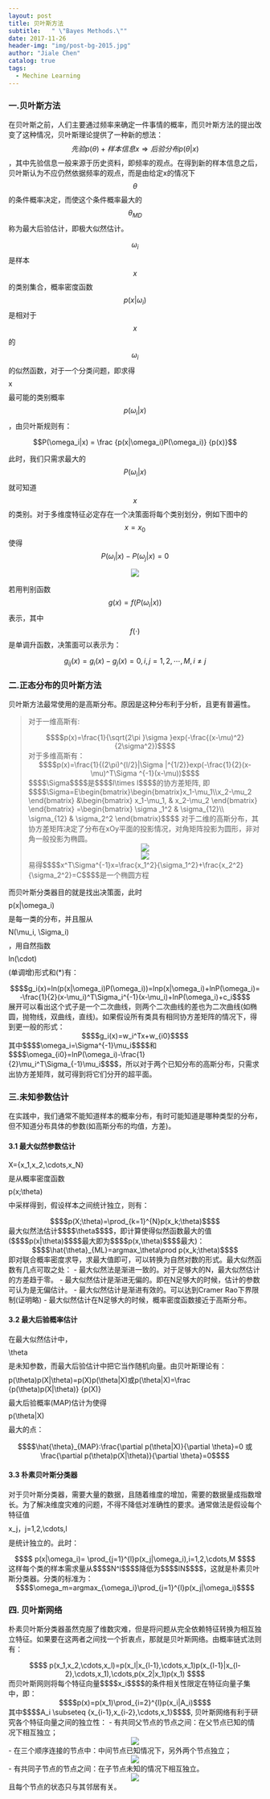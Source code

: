 ```yaml
---
layout: post
title: 贝叶斯方法
subtitle:   " \"Bayes Methods.\""
date: 2017-11-26
header-img: "img/post-bg-2015.jpg"
author: "Jiale Chen"
catalog: true
tags:
  - Mechine Learning
---
```


<script type="text/javascript" async src="//cdn.bootcss.com/mathjax/2.7.0/MathJax.js?config=TeX-AMS-MML_HTMLorMML"></script>
<script type="text/javascript" async src="https://cdnjs.cloudflare.com/ajax/libs/mathjax/2.7.1/MathJax.js?config=TeX-MML-AM_CHTML"></script>

### 一.贝叶斯方法
在贝叶斯之前，人们主要通过频率来确定一件事情的概率，而贝叶斯方法的提出改变了这种情况，贝叶斯理论提供了一种新的想法：$$先验p(\theta)+样本信息x \Rightarrow 后验分布p(\theta|x)$$，其中先验信息一般来源于历史资料，即频率的观点。在得到新的样本信息之后，贝叶斯认为不应仍然依据频率的观点，而是由给定x的情况下 $$\theta$$ 的条件概率决定，而使这个条件概率最大的 $$\theta_{MD}$$ 称为最大后验估计，即极大似然估计。

$$\omega_i$$ 是样本 $$x$$ 的类别集合，概率密度函数 $$p(x|\omega_i)$$ 是相对于 $$x$$的 $$\omega_i$$ 的似然函数，对于一个分类问题，即求得$$$$x$$$$最可能的类别概率 $$p(\omega_i|x)$$，由贝叶斯规则有：

$$P(\omega_i|x) = \frac {p(x|\omega_i)P(\omega_i)} {p(x)}$$

此时，我们只需求最大的 $$P(\omega_i|x)$$ 就可知道 $$x$$ 的类别。对于多维度特征必定存在一个决策面将每个类别划分，例如下图中的 $$x=x_0$$ 使得 $$P(\omega_i|x)-P(\omega_j|x)=0$$
<center> <img src="https://github.com/blogchenjl/MarkdownPic/blob/Razor_Atmel/Bayes_1.PNG?raw=true"  alt=" " /> </center>

若用判别函数 $$g(x)=f(P(\omega_i|x))$$ 表示，其中 $$f(\cdot)$$ 是单调升函数，决策面可以表示为：

$$g_{ij}(x)=g_i(x)-g_j(x)=0, i,j=1,2,\cdots,M, i\neq j$$

### 二.正态分布的贝叶斯方法
贝叶斯方法最常使用的是高斯分布。原因是这种分布利于分析，且更有普遍性。
> 对于一维高斯有:
> <center> $$$$p(x)=\frac{1}{\sqrt{2\pi }\sigma }exp(-\frac{(x-\mu)^2}{2\sigma^2})$$$$ </center>
> 对于多维高斯有：
> <center> $$$$p(x)=\frac{1}{(2\pi)^{l/2}|\Sigma |^{1/2}}exp(-\frac{1}{2}(x-\mu)^T\Sigma ^{-1}(x-\mu))$$$$ </center>
> $$$$\Sigma$$$$是$$$$l\times l$$$$的协方差矩阵, 即
> $$$$\Sigma=E\begin{bmatrix}\begin{bmatrix}x_1-\mu_1\\x_2-\mu_2 \end{bmatrix} &\begin{bmatrix} x_1-\mu_1, & x_2-\mu_2 \end{bmatrix} \end{bmatrix} =\begin{bmatrix} \sigma _1^2 & \sigma_{12}\\ \sigma_{12} & \sigma_2^2 \end{bmatrix}$$$$
> 对于二维的高斯分布，其协方差矩阵决定了分布在xOy平面的投影情况，对角矩阵投影为圆形，非对角一般投影为椭圆。
> <center> <img src="https://github.com/blogchenjl/MarkdownPic/blob/Razor_Atmel/Bayes_2.PNG?raw=true"  alt=" " /> </center>
> <center> <img src="https://github.com/blogchenjl/MarkdownPic/blob/Razor_Atmel/Bayes_3.PNG?raw=true"  alt=" " /> </center>
> 易得$$$$x^T\Sigma^{-1}x=\frac{x_1^2}{\sigma_1^2}+\frac{x_2^2}{\sigma_2^2}=C$$$$是一个椭圆方程


而贝叶斯分类器目的就是找出决策面，此时$$$$p(x|\omega_i)$$$$是每一类的分布，并且服从$$$$N(\mu_i, \Sigma_i)$$$$，用自然指数$$$$ln(\cdot)$$$$(单调增)形式和(*)有：
<center> $$$$g_i(x)=ln(p(x|\omega_i)P(\omega_i))=lnp(x|\omega_i)+lnP(\omega_i)=-\frac{1}{2}(x-\mu_i)^T\Sigma_i^{-1}(x-\mu_i)+lnP(\omega_i)+c_i$$$$ </center>
展开可以看出这个式子是一个二次曲线，则两个二次曲线的差也为二次曲线(如椭圆，抛物线，双曲线，直线)。如果假设所有类具有相同协方差矩阵的情况下，得到更一般的形式：
<center> $$$$g_i(x)=w_i^Tx+w_{i0}$$$$ </center>
其中$$$$\omega_i=\Sigma^{-1}\mu_i$$$$和$$$$\omega_{i0}=lnP(\omega_i)-\frac{1}{2}\mu_i^T\Sigma_{-1}\mu_i$$$$，所以对于两个已知分布的高斯分布，只需求出协方差矩阵，就可得到将它们分开的超平面。

### 三.未知参数估计
在实践中，我们通常不能知道样本的概率分布，有时可能知道是哪种类型的分布，但不知道分布具体的参数(如高斯分布的均值，方差)。
#### 3.1 最大似然参数估计
$$$$X={x_1,x_2,\cdots,x_N}$$$$是从概率密度函数$$$$p(x;\theta)$$$$中采样得到，假设样本之间统计独立，则有：
<center> $$$$p(X;\theta)=\prod_{k=1}^{N}p(x_k;\theta)$$$$ </center>
最大似然法估计$$$$\theta$$$$，即计算使得似然函数最大的值($$$$p(x|\theta)$$$$最大即为$$$$p(x,\theta)$$$$最大)：
<center> $$$$\hat{\theta}_{ML}=argmax_\theta\prod p(x_k;\theta)$$$$ </center>
即对联合概率密度求导，求最大值即可，可以转换为自然对数的形式。最大似然函数有几点可取之处：
- 最大似然法是渐进一致的。对于足够大的N，最大似然估计的方差趋于零。
- 最大似然估计是渐进无偏的。即在N足够大的时候，估计的参数可认为是无偏估计。
- 最大似然估计是渐进有效的。可以达到Cramer Rao下界限制(证明略)
- 最大似然估计在N足够大的时候，概率密度函数接近于高斯分布。

#### 3.2 最大后验概率估计
在最大似然估计中，$$$$\theta$$$$是未知参数，而最大后验估计中把它当作随机向量。由贝叶斯理论有：
$$$$p(\theta)p(X|\theta)=p(X)p(\theta|X)或p(\theta|X)=\frac {p(\theta)p(X|\theta)} {p(X)}$$$$
最大后验概率(MAP)估计为使得$$$$p(\theta|X)$$$$最大的点：
<center> $$$$\hat{\theta}_{MAP}:\frac{\partial p(\theta|X)}{\partial \theta}=0 或 \frac{\partial p(\theta)p(X|\theta)}{\partial \theta}=0$$$$ </center>

#### 3.3 朴素贝叶斯分类器
对于贝叶斯分类器，需要大量的数据，且随着维度的增加，需要的数据量成指数增长。为了解决维度灾难的问题，不得不降低对准确性的要求。通常做法是假设每个特征值$$$$x_j，j=1,2,\cdots,l$$$$是统计独立的。此时：
<center> $$$$ p(x|\omega_i)= \prod_{j=1}^{l}p(x_j|\omega_i),i=1,2,\cdots,M $$$$ </center>
这样每个类的样本需求量从$$$$N^l$$$$降低为$$$$lN$$$$，这就是朴素贝叶斯分类器。分类的标准为：
<center> $$$$\omega_m=argmax_{\omega_i}\prod_{j=1}^{l}p(x_j|\omega_i)$$$$ </center>

### 四. 贝叶斯网络
朴素贝叶斯分类器虽然克服了维数灾难，但是将问题从完全依赖特征转换为相互独立特征。如果要在这两者之间找一个折衷点，那就是贝叶斯网络。由概率链式法则有：
<center> $$$$ p(x_1,x_2,\cdots,x_l)=p(x_l|x_{l-1},\cdots,x_1)p(x_{l-1}|x_{l-2},\cdots,x_1),\cdots,p(x_2|x_1)p(x_1) $$$$ </center>
而贝叶斯网则将每个特征向量$$$$x_i$$$$的条件相关性限定在特征向量子集中，即：
<center> $$$$p(x)=p(x_1)\prod_{i=2}^{l}p(x_i|A_i)$$$$ </center>
其中$$$$A_i \subseteq {x_{i-1},x_{i-2},\cdots,x_1}$$$$,
贝叶斯网络有利于研究各个特征向量之间的独立性：
- 有共同父节点的节点之间：在父节点已知的情况下相互独立；
<center> <img src="https://github.com/blogchenjl/MarkdownPic/blob/Razor_Atmel/Bayes_4.PNG?raw=true"  alt=" " /> </center>
- 在三个顺序连接的节点中：中间节点已知情况下，另外两个节点独立；
<center> <img src="https://github.com/blogchenjl/MarkdownPic/blob/Razor_Atmel/Bayes_5.PNG?raw=true"  alt=" " /> </center>
- 有共同子节点的节点之间：在子节点未知的情况下相互独立。
<center> <img src="https://github.com/blogchenjl/MarkdownPic/blob/Razor_Atmel/Bayes_6.PNG?raw=true"  alt=" " /> </center>
且每个节点的状态只与其邻居有关。
